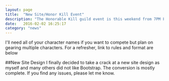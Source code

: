 ```yaml
---
layout: page
title:  "New Site/Honor Kill Event"
description: "The Honorable Kill guild event is this weekend from 7PM Friday to 7PM Sunday (all times are server time). These times may not be perfect for everybody but the weekend is normally the best time for things like this."
date:   2016-02-02 16:25:17
category: "news"
---
```



I'll need all of your character names if you want to compete but plan on gearing multiple characters. For a refresher, link to rules and format are below

##New Site Design
I finally decided to take a crack at a new site design as myself and many others did not like Bootstrap. The conversion is mostly complete. If you find any issues, please let me know.
